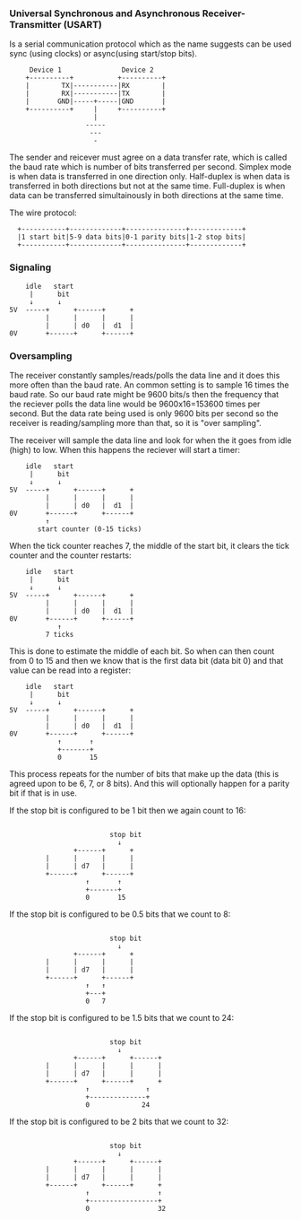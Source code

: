 ### Universal Synchronous and Asynchronous Receiver-Transmitter (USART)
Is a serial communication protocol which as the name suggests can be used
sync (using clocks) or async(using start/stop bits).
```
     Device 1               Device 2
    +----------+           +----------+
    |        TX|-----------|RX        |
    |        RX|-----------|TX        |
    |       GND|-----+-----|GND       |
    +----------+     |     +----------+
                     |
                   -----
                    ---
                     -
```
The sender and reicever must agree on a data transfer rate, which is called the
baud rate which is number of bits transferred per second.
Simplex mode is when data is transferred in one direction only.
Half-duplex is when data is transferred in both directions but not at the same
time.
Full-duplex is when data can be transferred simultainously in both directions at
the same time.

The wire protocol:
```
  +-----------+-------------+---------------+-------------+
  |1 start bit|5-9 data bits|0-1 parity bits|1-2 stop bits|
  +-----------+-------------+---------------+-------------+
```

### Signaling

```
    idle   start
     |      bit
     ↓      ↓
5V  -----+      +------+      +
         |      |      |      |
         |      | d0   |  d1  |
0V       +------+      +------+
```


### Oversampling
The receiver constantly samples/reads/polls the data line and it does this more
often than the baud rate. An common setting is to sample 16 times the baud rate.
So our baud rate might be 9600 bits/s then the frequency that the reciever polls
the data line would be 9600x16=153600 times per second. But the data rate being
used is only 9600 bits per second so the receiver is reading/sampling more than
that, so it is "over sampling".

The receiver will sample the data line and look for when the it goes from idle
(high) to low. When this happens the reciever will start a timer:
```
    idle   start
     |      bit
     ↓      ↓
5V  -----+      +------+      +
         |      |      |      |
         |      | d0   |  d1  |
0V       +------+      +------+
         ↑
       start counter (0-15 ticks)
```
When the tick counter reaches 7, the middle of the start bit, it clears the
tick counter and the counter restarts:
```
    idle   start
     |      bit
     ↓      ↓
5V  -----+      +------+      +
         |      |      |      |
         |      | d0   |  d1  |
0V       +------+      +------+
            ↑
         7 ticks
```
This is done to estimate the middle of each bit. So when can then count from
0 to 15 and then we know that is the first data bit (data bit 0) and that value
can be read into a register:
```
    idle   start
     |      bit
     ↓      ↓
5V  -----+      +------+      +
         |      |      |      |
         |      | d0   |  d1  |
0V       +------+      +------+
            ↑       ↑
            +-------+
            0       15
```
This process repeats for the number of bits that make up the data (this is
agreed upon to be 6, 7, or 8 bits). And this will optionally happen for a
parity bit if that is in use.

If the stop bit is configured to be 1 bit then we again count to 16:
```
    
                         stop bit 
                           ↓  
                +------+      +
         |      |      |      |
         |      | d7   |      |
         +------+      +------+
                   ↑       ↑
                   +-------+
                   0       15
```
If the stop bit is configured to be 0.5 bits that we count to 8:
```
    
                         stop bit 
                           ↓  
                +------+      +
         |      |      |      |
         |      | d7   |      |
         +------+      +------+
                   ↑   ↑
                   +---+
                   0   7
```
If the stop bit is configured to be 1.5 bits that we count to 24:
```
    
                         stop bit 
                           ↓  
                +------+      +------+
         |      |      |      |      |
         |      | d7   |      |      |
         +------+      +------+      +
                   ↑              ↑
                   +--------------+
                   0             24
```
If the stop bit is configured to be 2 bits that we count to 32:
```
    
                         stop bit 
                           ↓  
                +------+      +------+
         |      |      |      |      |
         |      | d7   |      |      |
         +------+      +------+      +
                   ↑                 ↑
                   +-----------------+
                   0                 32
```
